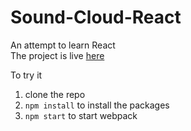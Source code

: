 # Sound-Cloud-React
An attempt to learn React<br/>
The project is live [here](http://soundreact.surge.sh/)


To try it 
 1. clone the repo 
 2. ```npm install``` to install the packages
 3. ```npm start``` to start webpack 
